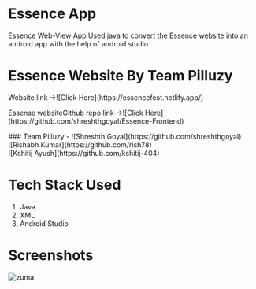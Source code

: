 # Essence App
Essence Web-View App
Used java to convert the Essence website into an android app with the help of android studio

# Essence Website By Team Pilluzy 
<p>Website link ->![Click Here](https://essencefest.netlify.app/)</p>
<p>Essense websiteGithub repo link ->![Click Here](https://github.com/shreshthgoyal/Essence-Frontend)</p>
### Team Pilluzy - 
 ![Shreshth Goyal](https://github.com/shreshthgoyal)<br>
 ![Rishabh Kumar](https://github.com/rish78)<br>
 ![Kshitij Ayush](https://github.com/kshitij-404)<br>
 
# Tech Stack Used

1. Java
2. XML
3. Android Studio

# Screenshots

![zuma](https://user-images.githubusercontent.com/93031862/144483978-244f1101-0e79-4f85-bee5-58942eee78e2.jpeg)


